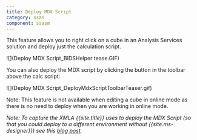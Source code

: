 ```yaml
---
title: Deploy MDX Script
category: ssas
component: ssasm
---
```

This feature allows you to right click on a cube in an Analysis Services solution and deploy just the calculation script.

![](Deploy MDX Script_BIDSHelper tease.GIF)

You can also deploy the MDX script by clicking the button in the toolbar above the calc script:

![](Deploy MDX Script_DeployMdxScriptToolbarTeaser.gif)

Note: This feature is not available when editing a cube in online mode as there is no need to deploy when you are working in online mode.

_Note: To capture the XMLA *{{site.title}}* uses to deploy the MDX Script (so that you could deploy to a different environment without {{site.ms-designer}}) see this [blog post](https://web.archive.org/web/20150602045947/http://blog.davyknuysen.be/2010/05/05/xmla-script-to-deploy-mdx-calculations/)._